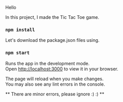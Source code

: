 Hello

In this project, I made the Tic Tac Toe game.
### `npm install`
Let's download the package.json files using.
### `npm start`

Runs the app in the development mode.\
Open [http://localhost:3000](http://localhost:3000) to view it in your browser.

The page will reload when you make changes.\
You may also see any lint errors in the console.

** There are minor errors, please ignore :) :) **

